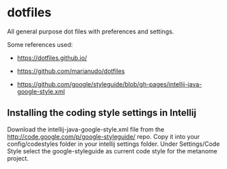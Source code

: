 # dotfiles
All general purpose dot files with preferences and settings.

Some references used:
* https://dotfiles.github.io/

* https://github.com/marianudo/dotfiles

* https://github.com/google/styleguide/blob/gh-pages/intellij-java-google-style.xml



## Installing the coding style settings in Intellij
Download the intellij-java-google-style.xml file from the http://code.google.com/p/google-styleguide/ repo. Copy it into your config/codestyles folder in your intellij settings folder. Under Settings/Code Style select the google-styleguide as current code style for the metanome project.

